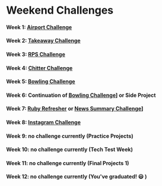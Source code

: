 # Weekend Challenges

#### Week 1: [Airport Challenge][1]

#### Week 2: [Takeaway Challenge][2]

#### Week 3: [RPS Challenge][3]

#### Week 4: [Chitter Challenge][4]

#### Week 5: [Bowling Challenge][5]

#### Week 6: Continuation of [Bowling Challenge][5]] or Side Project

#### Week 7: [Ruby Refresher][6] or [News Summary Challenge][7]]

#### Week 8: [Instagram Challenge][8]

#### Week 9: no challenge currently (Practice Projects)

#### Week 10: no challenge currently (Tech Test Week)

#### Week 11: no challenge currently (Final Projects 1)

#### Week 12: no challenge currently (You've graduated! :smiley: )


[1]: https://github.com/makersacademy/airport_challenge
[2]: https://github.com/makersacademy/takeaway-challenge
[3]: https://github.com/makersacademy/rps-challenge
[4]: https://github.com/makersacademy/chitter-challenge
[5]: https://github.com/makersacademy/bowling-challenge
[6]: https://github.com/makersacademy/ruby-refresher
[7]: https://github.com/makersacademy/news-summary-challenge
[8]: https://github.com/makersacademy/instagram-challenge
